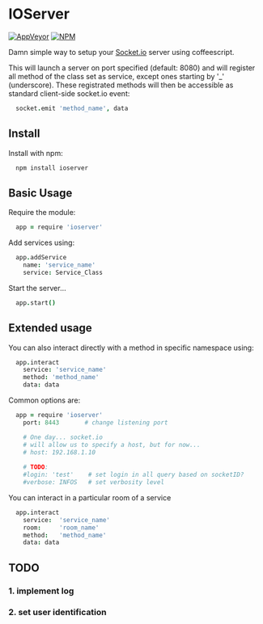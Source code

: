# IOServer

[![AppVeyor](https://img.shields.io/appveyor/ci/gruntjs/grunt.svg)]()
[![NPM](https://nodei.co/npm/ioserver.png?compact=true)](https://nodei.co/npm/ioserver/)

Damn simple way to setup your [Socket.io](http://socket.io/docs/server-api/) server using coffeescript.

This will launch a server on port specified (default: 8080) and will register all method of the class set as service, except ones starting by '_' (underscore).
These registrated methods will then be accessible as standard client-side socket.io event:

```coffeescript
  socket.emit 'method_name', data
```


## Install

Install with npm:
  ```sh
    npm install ioserver
  ```
  
## Basic Usage

Require the module:
  ```coffeescript
    app = require 'ioserver'
  ```

Add services using:
  ```coffeescript
    app.addService
      name: 'service_name'
      service: Service_Class
  ```

Start the server...
  ```coffeescript
    app.start()
  ```


## Extended usage

You can also interact directly with a method in specific namespace using:
  ```coffeescript
    app.interact
      service: 'service_name'
      method: 'method_name'
      data: data
  ```

Common options are:
  ```coffeescript
    app = require 'ioserver'
      port: 8443       # change listening port

      # One day... socket.io
      # will allow us to specify a host, but for now...
      # host: 192.168.1.10
      
      # TODO: 
      #login: 'test'    # set login in all query based on socketID?
      #verbose: INFOS   # set verbosity level

  ```
You can interact in a particular room of a service
  ```coffeescript
    app.interact
      service:  'service_name'
      room:     'room_name'
      method:   'method_name'
      data: data
  ```

## TODO

### 1. implement log
### 2. set user identification